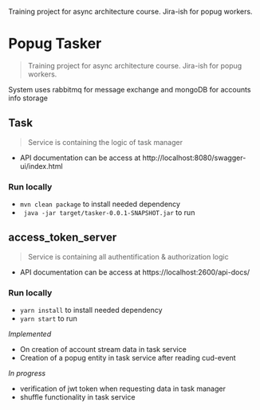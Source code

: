 Training project for async architecture course.
Jira-ish for popug workers.
# Popug Tasker
> Training project for async architecture course.
  Jira-ish for popug workers.

System uses rabbitmq for message exchange and mongoDB for accounts info storage

## Task
> Service is containing the logic of task manager
- API documentation can be access at http://localhost:8080/swagger-ui/index.html
### Run locally
- `mvn clean package` to install needed dependency
- ` java -jar target/tasker-0.0.1-SNAPSHOT.jar` to run 


## access_token_server
> Service is containing all authentification & authorization logic
- API documentation can be access at https://localhost:2600/api-docs/

### Run locally
- `yarn install` to install needed dependency
- `yarn start` to run 


*Implemented* 
- On creation of account stream data in task service 
- Creation of a popug entity in task service after reading cud-event

*In progress*
- verification of jwt token when requesting data in task manager
- shuffle functionality in task service
 